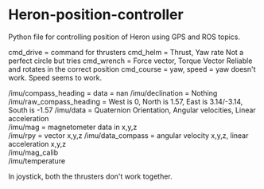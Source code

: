 # Heron-position-controller
Python file for controlling position of Heron using GPS and ROS topics.

cmd_drive = command for thrusters
cmd_helm = Thrust, Yaw rate
Not a perfect circle but tries
cmd_wrench = Force vector, Torque Vector
Reliable and rotates in the correct position
cmd_course = yaw, speed = yaw doesn't work. Speed seems to work.


/imu/compass_heading = data = nan
/imu/declination = Nothing
/imu/raw_compass_heading = West is 0, North is 1.57, East is 3.14/-3.14, South is -1.57
/imu/data = Quaternion Orientation, Angular velocities, Linear acceleration  
/imu/mag = magnetometer data in x,y,z              
/imu/rpy = vector x,y,z
/imu/data_compass =  angular velocity x,y,z, linear acceleration x,y,z         
/imu/mag_calib            
/imu/temperature

In joystick, both the thrusters don't work together.
